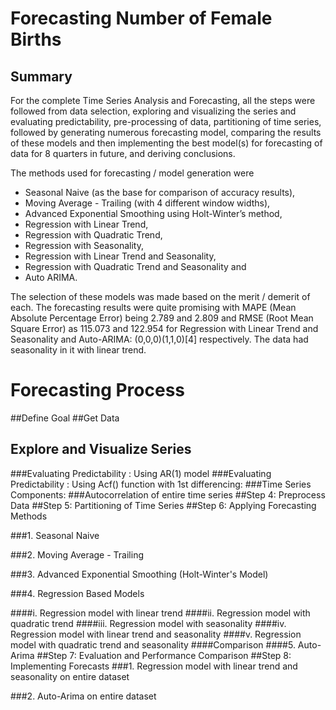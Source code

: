 # Forecasting Number of Female Births

## Summary
For the complete Time Series Analysis and Forecasting, all the steps were followed from data selection, exploring and visualizing the series and evaluating predictability, pre-processing of data, partitioning of time series, followed by generating numerous forecasting model, comparing the results of these models and then implementing the best model(s) for forecasting of data for 8 quarters in future, and deriving conclusions.

The methods used for forecasting / model generation were

* Seasonal Naive (as the base for comparison of accuracy results), 
* Moving Average - Trailing (with 4 different window widths), 
* Advanced Exponential Smoothing using Holt-Winter’s method, 
* Regression with Linear Trend, 
* Regression with Quadratic Trend, 
* Regression with Seasonality, 
* Regression with Linear Trend and Seasonality, 
* Regression with Quadratic Trend and Seasonality and 
* Auto ARIMA. 

The selection of these models was made based on the merit / demerit of each.
The forecasting results were quite promising with MAPE (Mean Absolute Percentage Error) being 2.789 and 2.809 and RMSE (Root Mean Square Error) as 115.073 and 122.954 for Regression with Linear Trend and Seasonality and Auto-ARIMA: (0,0,0)(1,1,0)[4] respectively. The data had seasonality in it with linear trend.




# Forecasting Process
##Define Goal
##Get Data
## Explore and Visualize Series
###Evaluating Predictability : Using AR(1) model
###Evaluating Predictability : Using Acf() function with 1st differencing:
###Time Series Components:
###Autocorrelation of entire time series
##Step 4: Preprocess Data
##Step 5: Partitioning of Time Series
##Step 6: Applying Forecasting Methods

###1. Seasonal Naive

###2. Moving Average - Trailing

###3. Advanced Exponential Smoothing (Holt-Winter's Model)

###4. Regression Based Models

####i. Regression model with linear trend
####ii. Regression model with quadratic trend
####iii. Regression model with seasonality
####iv. Regression model with linear trend and seasonality
####v. Regression model with quadratic trend and seasonality
####Comparison
####5. Auto-Arima
##Step 7: Evaluation and Performance Comparison
##Step 8: Implementing Forecasts
###1. Regression model with linear trend and seasonality on entire dataset

###2. Auto-Arima on entire dataset
